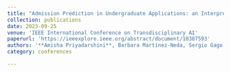 ```yaml
---
title: "Admission Prediction in Undergraduate Applications: an Interpretable Deep Learning Approach"
collection: publications
date: 2023-09-25
venue: 'IEEE International Conference on Transdisciplinary AI'
paperurl: 'https://ieeexplore.ieee.org/abstract/document/10387593'
authors: '**Amisha Priyadarshini**, Barbara Martinez-Neda, Sergio Gago-Masague'
category: conferences

---
```

